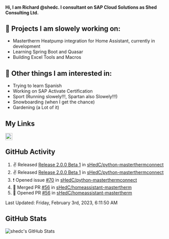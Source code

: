 #### Hi, I am Richard @shedc. I consultant on SAP Cloud Solutions as Shed Consulting Ltd.

## 👋 Projects I am slowely working on:
- Mastertherm Heatpump integration for Home Assistant, currently in development
- Learning Spring Boot and Quasar
- Building Excel Tools and Macros

## 👀 Other things I am interested in:
- Trying to learn Spanish
- Working on SAP Activate Certification
- Sport (Running slowely!!!, Spartan also Slowely!!!)
- Snowboarding (when I get the chance)
- Gardening (a Lot of it)

## My Links
[<img align="left" alt="shedc | LinkedIn" width="22px" src="https://cdn.jsdelivr.net/npm/simple-icons@v3/icons/linkedin.svg" />][linkedin]

<br/>

## GitHub Activity
<!--RECENT_ACTIVITY:start-->
1. ✌️ Released [Release 2.0.0 Beta 1](https://github.com/sHedC/python-masterthermconnect/releases/tag/2.0.0-b1) in [sHedC/python-masterthermconnect](https://github.com/sHedC/python-masterthermconnect)
2. ✌️ Released [Release 2.0.0 Beta 1](https://github.com/sHedC/python-masterthermconnect/releases/tag/2.0.0-b1) in [sHedC/python-masterthermconnect](https://github.com/sHedC/python-masterthermconnect)
3. ❗️ Opened issue [#70](https://github.com/sHedC/python-masterthermconnect/issues/70) in [sHedC/python-masterthermconnect](https://github.com/sHedC/python-masterthermconnect)
4. 🎉 Merged PR [#56](https://github.com/sHedC/homeassistant-mastertherm/pull/56) in [sHedC/homeassistant-mastertherm](https://github.com/sHedC/homeassistant-mastertherm)
5. 💪 Opened PR [#56](https://github.com/sHedC/homeassistant-mastertherm/pull/56) in [sHedC/homeassistant-mastertherm](https://github.com/sHedC/homeassistant-mastertherm)
<!--RECENT_ACTIVITY:end-->
<!--RECENT_ACTIVITY:last_update-->
Last Updated: Friday, February 3rd, 2023, 6:11:50 AM
<!--RECENT_ACTIVITY:last_update_end-->

## GitHub Stats
<img align="left" alt="shedc's GitHub Stats" src="https://github-readme-stats.vercel.app/api?username=shedc&show_icons=true&hide_title=true" />

[linkedin]: https://www.linkedin.com/in/richard-holmes-3314251/
